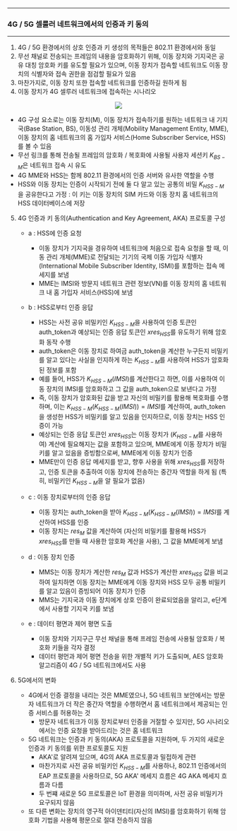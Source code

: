-----
### 4G / 5G 셀룰러 네트워크에서의 인증과 키 동의
-----
1. 4G / 5G 환경에서의 상호 인증과 키 생성의 목적들은 802.11 환경에서와 동일
2. 무선 채널로 전송되는 프레임의 내용을 암호화하기 위해, 이동 장치와 기지국은 공유 대칭 암호화 키를 유도할 필요가 있으며, 이동 장치가 접속할 네트워크도 이동 장치의 식별자와 접속 권한을 점검할 필요가 있음
3. 마찬가지로, 이동 장치 또한 접속할 네트워크를 인증하길 원하게 됨
4. 이동 장치가 4G 셀루러 네트워크에 접속하는 시나리오
<div align="center">
<img src="https://github.com/user-attachments/assets/f32f9c02-750b-479e-9902-ffdecb36a404">
</div>

   - 4G 구성 요소로는 이동 장치(M), 이동 장치가 접속하기를 원하는 네트워크 내 기지국(Base Station, BS), 이동성 관리 개체(Mobility Management Entity, MME), 이동 장치의 홈 네트워크의 홈 가입자 서비스(Home Subscriber Service, HSS)를 볼 수 있음
   - 무선 링크를 통해 전송될 프레임의 암호화 / 복호화에 사용될 사용자 세션키 $K_{BS-M}$은 네트워크 접속 시 유도
   - 4G MME와 HSS는 함께 802.11 환경에서의 인증 서버와 유사한 역할을 수행
   - HSS와 이동 장치는 인증이 시작되기 전에 둘 다 알고 있는 공통의 비밀 $K_{HSS-M}$을 공유한다고 가정 : 이 키는 이동 장치의 SIM 카드와 이동 장치 홈 네트워크의 HSS 데이터베이스에 저장

5. 4G 인증과 키 동의(Authentication and Key Agreement, AKA) 프로토콜 구성
   - a : HSS에 인증 요청
     + 이동 장치가 기지국을 경유하여 네트워크에 처음으로 접속 요청을 할 때, 이동 관리 개체(MME)로 전달되는 기기의 국제 이동 가입자 식별자(International Mobile Subscriber Identity, ISMI)를 포함하는 접속 메세지를 보냄
     + MME는 IMSI와 방문지 네트워크 관련 정보(VN)를 이동 장치의 홈 네트워크 내 홈 가입자 서비스(HSS)에 보냄

   - b : HSS로부터 인증 응답
     + HSS는 사전 공유 비밀키인 $K_{HSS-M}$을 사용하여 인증 토큰인 auth_token과 예상되는 인증 응답 토큰인 $xres_{HSS}$를 유도하기 위해 암호화 동작 수행
     + auth_token은 이동 장치로 하여금 auth_token을 계산한 누구든지 비밀키를 알고 있다는 사실을 인지하게 하는 $K_{HSS-M}$를 사용하여 HSS가 암호화된 정보를 포함
     + 예를 들어, HSS가 $K_{HSS-M}(IMSI)$를 계산한다고 하면, 이를 사용하여 이동 장치의 IMSI를 암호화하고 그 값을 auth_token으로 보낸다고 가정
     + 즉, 이동 장치가 암호화된 값을 받고 자신의 비밀키를 활용해 복호화를 수행하며, 이는 $K_{HSS-M}(K_{HSS-M}(IMSI)) = IMSI$를 계산하여, auth_token을 생성한 HSS가 비밀키를 알고 있음을 인지하므로, 이동 장치는 HSS 인증이 가능
     + 예상되는 인증 응답 토큰인 $xres_{HSS}$는 이동 장치가 ($K_{HSS-M}$를 사용하여) 계산에 필요해지는 값을 포함하고 있으며, MME에게 이동 장치가 비밀키를 알고 있음을 증빙함으로써, MME에게 이동 장치가 인증
     + MME만이 인증 응답 메세지를 받고, 향후 사용을 위해 $xres_{HSS}$를 저장하고, 인증 토큰을 추출하여 이동 장치에 전송하는 중간자 역할을 하게 됨 (특히, 비밀키인 $K_{HSS-M}$을 알 필요가 없음)

   - c : 이동 장치로부터의 인증 응답
     + 이동 장치는 auth_token을 받아 $K_{HSS-M}(K_{HSS-M}(IMSI)) = IMSI$를 계산하여 HSS를 인증
     + 이동 장치는 $res_{M}$ 값을 계산하여 (자신의 비밀키를 활용해 HSS가 $xres_{HSS}$를 만들 때 사용한 암호화 계산을 사용), 그 값을 MME에게 보냄

   - d : 이동 장치 인증
     + MMS는 이동 장치가 계산한 $res_{M}$ 값과 HSS가 계산한 $xres_{HSS}$ 값을 비교하여 일치하면 이동 장치는 MME에게 이동 장치와 HSS 모두 공통 비밀키를 알고 있음이 증빙되어 이동 장치가 인증
     + MMS는 기지국과 이동 장치에게 상호 인증이 완료되었음을 알리고, e단계에서 사용할 기지국 키를 보냄

   - e : 데이터 평면과 제어 평면 도출
     + 이동 장치와 기지구근 무선 채널을 통해 프레임 전송에 사용될 암호화 / 복호화 키들을 각자 결정
     + 데이터 평먼과 제어 평면 전송을 위한 개별적 키가 도출되며, AES 암호화 알고리즘이 4G / 5G 네트워크에서도 사용

6. 5G에서의 변화
   - 4G에서 인증 결정을 내리는 것은 MME였으나, 5G 네트워크 보안에서는 방문자 네트워크가 더 작은 중간자 역할을 수행하면서 홈 네트워크에서 제공되는 인증 서비스를 허용하는 것
      + 방문자 네트워크가 이동 장치로부터 인증을 거절할 수 있지만, 5G 시나리오에서는 인증 요청을 받아드리는 것은 홈 네트워크
   - 5G 네트워크는 인증과 키 동의(AKA) 프로토콜을 지원하며, 두 가지의 새로운 인증과 키 동의를 위한 프로토콜도 지원
     + AKA'로 알려져 있으며, 4G의 AKA 프로토콜과 밀접하게 관련
     + 마찬가지로 사전 공유 비밀키인 $K_{HSS-M}$를 사용하나, 802.11 인증에서의 EAP 프로토콜을 사용하므로, 5G AKA' 메세지 흐름은 4G AKA 메세지 흐름과 다름
     + 두 번쨰 새로운 5G 프로토콜은 IoT 환경을 의미하며, 사전 공유 비밀키가 요구되지 않음
   - 또 다른 변화는 장치의 영구적 아이덴티티(자신의 IMSI)를 암호화하기 위해 암호화 기법을 사용해 평문으로 절대 전송하지 않음
